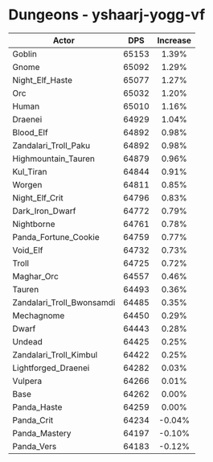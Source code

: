 # Dungeons - yshaarj-yogg-vf
| Actor | DPS | Increase |
|---|:---:|:---:|
|Goblin|65153|1.39%|
|Gnome|65092|1.29%|
|Night_Elf_Haste|65077|1.27%|
|Orc|65032|1.20%|
|Human|65010|1.16%|
|Draenei|64929|1.04%|
|Blood_Elf|64892|0.98%|
|Zandalari_Troll_Paku|64892|0.98%|
|Highmountain_Tauren|64879|0.96%|
|Kul_Tiran|64844|0.91%|
|Worgen|64811|0.85%|
|Night_Elf_Crit|64796|0.83%|
|Dark_Iron_Dwarf|64772|0.79%|
|Nightborne|64761|0.78%|
|Panda_Fortune_Cookie|64759|0.77%|
|Void_Elf|64732|0.73%|
|Troll|64725|0.72%|
|Maghar_Orc|64557|0.46%|
|Tauren|64493|0.36%|
|Zandalari_Troll_Bwonsamdi|64485|0.35%|
|Mechagnome|64450|0.29%|
|Dwarf|64443|0.28%|
|Undead|64425|0.25%|
|Zandalari_Troll_Kimbul|64422|0.25%|
|Lightforged_Draenei|64282|0.03%|
|Vulpera|64266|0.01%|
|Base|64262|0.00%|
|Panda_Haste|64259|0.00%|
|Panda_Crit|64234|-0.04%|
|Panda_Mastery|64197|-0.10%|
|Panda_Vers|64183|-0.12%|
